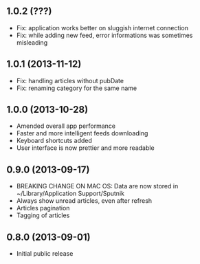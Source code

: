 1.0.2 (???)
-------------------
* Fix: application works better on sluggish internet connection
* Fix: while adding new feed, error informations was sometimes misleading

1.0.1 (2013-11-12)
-------------------
* Fix: handling articles without pubDate
* Fix: renaming category for the same name

1.0.0 (2013-10-28)
-------------------
* Amended overall app performance
* Faster and more intelligent feeds downloading
* Keyboard shortcuts added
* User interface is now prettier and more readable

0.9.0 (2013-09-17)
-------------------
* BREAKING CHANGE ON MAC OS: Data are now stored in ~/Library/Application Support/Sputnik
* Always show unread articles, even after refresh
* Articles pagination
* Tagging of articles

0.8.0 (2013-09-01)
-------------------
* Initial public release